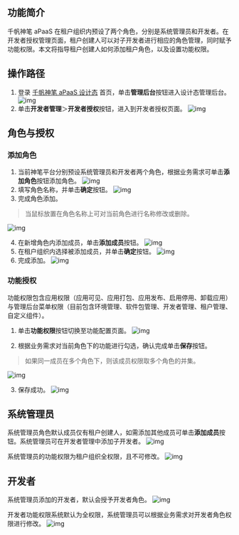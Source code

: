 ## 功能简介

千帆神笔 aPaaS 在租户组织内预设了两个角色，分别是系统管理员和开发者。在开发者授权管理页面，租户创建人可以对子开发者进行相应的角色管理，同时赋予功能权限。本文将指导租户创建人如何添加租户角色，以及设置功能权限。

## 操作路径

1. 登录 [千帆神笔 aPaaS 设计态](https://apaas.cloud.tencent.com/) 首页，单击**管理后台**按钮进入设计态管理后台。 ![img](https://qcloudimg.tencent-cloud.cn/raw/0585ce3599d57c6a7d5e64018d68b780.png)
2. 单击**开发者管理**＞**开发者授权**按钮，进入到开发者授权页面。 ![img](https://qcloudimg.tencent-cloud.cn/raw/3a225584f0c6492087804f5c332e4dc3.png)

## 角色与授权

### 添加角色

1. 当前神笔平台分别预设系统管理员和开发者两个角色，根据业务需求可单击**添加角色**按钮添加角色。 ![img](https://qcloudimg.tencent-cloud.cn/raw/9270115ba1653c3750e73fc22ccf8cae.png)
2. 填写角色名称，并单击**确定**按钮。 ![img](https://qcloudimg.tencent-cloud.cn/raw/f3b18667a7c477388151b67f5bdaa184.png)
3. 完成角色添加。

>当鼠标放置在角色名称上可对当前角色进行名称修改或删除。

![img](https://qcloudimg.tencent-cloud.cn/raw/1180389c72005139729834c410680bfc.png)

4. 在新增角色内添加成员，单击**添加成员**按钮。 ![img](https://qcloudimg.tencent-cloud.cn/raw/4b6266e725f0cb3a0e966455f4cbefa5.png)
5. 在租户组织内选择被添加成员，并单击**确定**按钮。 ![img](https://qcloudimg.tencent-cloud.cn/raw/3fae03c05c6400972e82dd7a041fdeea.png)
6. 完成添加。 ![img](https://qcloudimg.tencent-cloud.cn/raw/3f08416605ca8f9aa5b6814aac7e2ba8.png)

### 功能授权

功能权限包含应用权限（应用可见、应用打包、应用发布、启用停用、卸载应用）与管理后台菜单权限（目前包含环境管理、软件包管理、开发者管理、租户管理、自定义组件）。

1. 单击**功能权限**按钮切换至功能配置页面。 ![img](https://qcloudimg.tencent-cloud.cn/raw/d1f93731579e3211714c219a239078af.png)

2. 根据业务需求对当前角色下的功能进行勾选，确认完成单击**保存**按钮。

>如果同一成员在多个角色下，则该成员权限取多个角色的并集。

![img](https://qcloudimg.tencent-cloud.cn/raw/4105c37b0aa67b2ea5e692f0a60f09b9.png)

3. 保存成功。 ![img](https://qcloudimg.tencent-cloud.cn/raw/2c41c740b8134a04aa44f7c6db166dc6.png)

## 系统管理员

系统管理员角色默认成员仅有租户创建人，如需添加其他成员可单击**添加成员**按钮。系统管理员可在开发者管理中添加子开发者。 ![img](https://qcloudimg.tencent-cloud.cn/raw/a50c8c1645bec62944174b2704a909c9.png)

系统管理员的功能权限为租户组织全权限，且不可修改。 ![img](https://qcloudimg.tencent-cloud.cn/raw/1470138a43f6956287ac747ebf2daebd.png)

## 开发者

系统管理员添加的开发者，默认会授予开发者角色。 ![img](https://qcloudimg.tencent-cloud.cn/raw/1ed02af16b8805832d64d39cfef53e92.png)

开发者功能权限系统默认为全权限，系统管理员可以根据业务需求对开发者角色权限进行修改。 ![img](https://qcloudimg.tencent-cloud.cn/raw/ad1343ff6f2f1dadabcaaeadc3c991b9.png)
